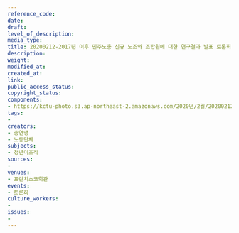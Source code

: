 ```yaml
---
reference_code: 
date: 
draft: 
level_of_description: 
media_type: 
title: 20200212-2017년 이후 민주노총 신규 노조와 조합원에 대한 연구결과 발표 토론회
description: 
weight: 
modified_at: 
created_at: 
link: 
public_access_status: 
copyright_status: 
components:
- https://kctu-photo.s3.ap-northeast-2.amazonaws.com/2020년/2월/20200212-2017년+이후+민주노총+신규+노조와+조합원에+대한+연구결과+발표+토론회/_DSC1979.jpg
tags:
- 
creators:
- 총연맹
- 노동단체
subjects:
- 청년미조직
sources:
- 
venues:
- 프란치스코회관
events:
- 토론회
culture_workers:
- 
issues:
- 
---
```

